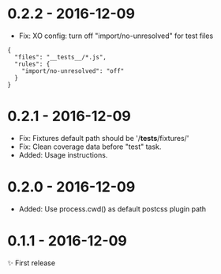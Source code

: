# 0.2.2 - 2016-12-09

- Fix: XO config: turn off "import/no-unresolved" for test files

```
{
  "files": "__tests__/*.js",
  "rules": {
    "import/no-unresolved": "off"
  }
}
```

# 0.2.1 - 2016-12-09

- Fix: Fixtures default path should be '/__tests__/fixtures/'
- Fix: Clean coverage data before "test" task.
- Added: Usage instructions.

# 0.2.0 - 2016-12-09

- Added: Use process.cwd() as default postcss plugin path

# 0.1.1 - 2016-12-09

✨ First release

